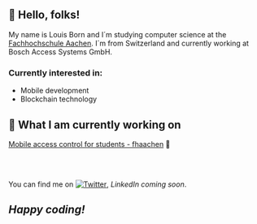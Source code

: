 ## 👋 Hello, folks!
My name is Louis Born and I´m studying computer science at the [Fachhochschule Aachen](https://www.fh-aachen.de/fachbereiche/elektrotechnik-und-informationstechnik). I´m from Switzerland and currently working at Bosch Access Systems GmbH.

### Currently interested in:
* Mobile development
* Blockchain technology

## 📁 What I am currently working on
[Mobile access control for students - fhaachen](https://github.com/louisborn/certificates-flutter-fhaachen) 📱

<br>
<br>

You can find me on [![Twitter][1.2]][1], _LinkedIn coming soon_.

## _Happy coding!_

[1.2]: http://i.imgur.com/wWzX9uB.png
[1]: https://twitter.com/louisborn_dev
